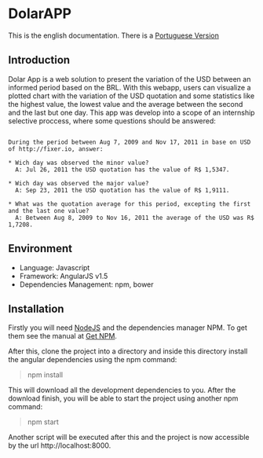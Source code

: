 # DolarAPP

This is the english documentation. There is a [Portuguese Version](./README_pt.md)

## Introduction

Dolar App is a web solution to present the variation of the USD between an informed period based on the BRL. With this webapp, users can visualize a plotted chart with the variation of the USD quotation and some statistics like the highest value, the lowest value and the average between the second and the last but one day.
This app was develop into a scope of an internship selective proccess, where some questions should be answered:


```

During the period between Aug 7, 2009 and Nov 17, 2011 in base on USD of http://fixer.io, answer:

* Wich day was observed the minor value?
  A: Jul 26, 2011 the USD quotation has the value of R$ 1,5347.

* Wich day was observed the major value?
  A: Sep 23, 2011 the USD quotation has the value of R$ 1,9111.

* What was the quotation average for this period, excepting the first and the last one value?
  A: Between Aug 8, 2009 to Nov 16, 2011 the average of the USD was R$ 1,7208.

```

## Environment

* Language: Javascript
* Framework: AngularJS v1.5
* Dependencies Management: npm, bower

## Installation

Firstly you will need [NodeJS](https://nodejs.org/en/) and the dependencies manager NPM. To get them see the manual at [Get NPM](https://www.npmjs.com/get-npm).

After this, clone the project into a directory and inside this directory install the angular dependencies using the npm command:

> npm install

This will download all the development dependencies to you. After the download finish, you will be able to start the project using another npm command:

> npm start

Another script will be executed after this and the project is now accessible by the url http://localhost:8000.
